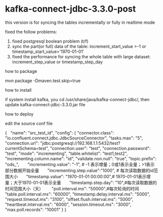 # kafka-connect-jdbc-3.3.0-post


this version is for syncing the tables incrementally or fully in realtime mode

fixed the follow problems:
1. fixed postgresql boolean problem (t/f)
2. sync the part(or full) data of the table: increment_start_value >-1 or timestamp_start_value>'1970-01-01'
3. fixed the performance for syncing the whole table with large dataset: increment_step_value or timestamp_step_day

how to package

mvn package -Dmaven.test.skip=true


how to install

if system install kafka, you cd /usr/share/java/kafka-connect-jdbc/, then update kafka-connect-jdbc-3.3.0.jar file

how to deploy

edit the source conf file 

{
   "name": "src_test_id",
   "config": {
       "connector.class": "io.confluent.connect.jdbc.JdbcSourceConnector",
       "tasks.max": "5",
       "connection.url": "jdbc:postgresql://192.168.1.1:5432/test?currentSchema=test",
       "connection.user": "test",
       "connection.password": "test",
       "mode": "incrementing",
       "table.whitelist": "test1,test2",
       "incrementing.column.name": "id",
       "validate.non.null": "true",
       "topic.prefix": "ods_",
       "incrementing.value": "-1",  # -1 表示增量；0或1表示全量；>1表示部分数据开始全量
       "incrementing.step.value":"1000", # 每次读取数据的id范围大小
       "timestamp.value": "1970-01-01 00:00:00",# 1970-01-01表示增量；大于1970-01-01表示全量
       "timestamp.step.day": "10",#每次读取数据的时间范围大小（天）
       "poll.interval.ms": "50000",#每次轮询的时间
       "table.poll.interval.ms": "60000",
       "timestamp.delay.interval.ms": "5000",
       "request.timeout.ms": "3100",
       "offset.flush.interval.ms": "5000",
       "heartbeat.interval.ms": "6000",
       "session.timeout.ms": "3000",
       "max.poll.records": "10001"
   }
}







